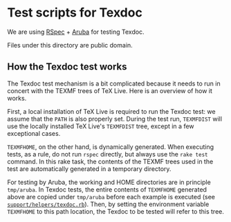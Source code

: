 # Test scripts for Texdoc

We are using [RSpec](http://rspec.info/documentation/) + [Aruba](https://github.com/cucumber/aruba) for testing Texdoc.

Files under this directory are public domain.

## How the Texdoc test works

The Texdoc test mechanism is a bit complicated because it needs to run in concert with the TEXMF trees of TeX Live. Here is an overview of how it works.

First, a local installation of TeX Live is required to run the Texdoc test: we assume that the `PATH` is also properly set. During the test run, `TEXMFDIST` will use the locally installed TeX Live's `TEXMFDIST` tree, except in a few exceptional cases.

`TEXMFHOME`, on the other hand, is dynamically generated. When executing tests, as a rule, do not run `rspec` directly, but always use the `rake test` command. In this rake task, the contents of the TEXMF trees used in the test are automatically generated in a temporary directory.

For testing by Aruba, the working and HOME directories are in principle `tmp/aruba`. In Texdoc tests, the entire contents of `TEXMFHOME` generated above are copied under `tmp/aruba` before each example is executed (see [`support/helpers/texdoc.rb`](./support/helpers/texdoc.rb)). Then, by setting the environment variable `TEXMFHOME` to this path location, the Texdoc to be tested will refer to this tree.
